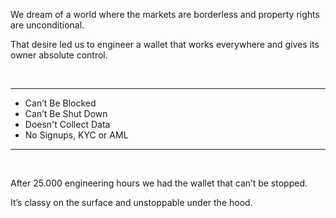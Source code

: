 
We dream of a world where the markets are borderless and property rights are unconditional.

That desire led us to engineer a wallet that works everywhere and gives its owner absolute control.

<br />
<hr />

+ Can’t Be Blocked
+ Can’t Be Shut Down
+ Doesn't Collect Data
+ No Signups, KYC or AML

<hr />
<br />  

After 25.000 engineering hours we had the wallet that can’t be stopped.

It’s classy on the surface and unstoppable under the hood.
